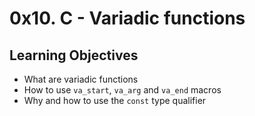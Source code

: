 # 0x10. C - Variadic functions

## Learning Objectives

- What are variadic functions  
- How to use `va_start`, `va_arg` and `va_end` macros  
- Why and how to use the `const` type qualifier  
